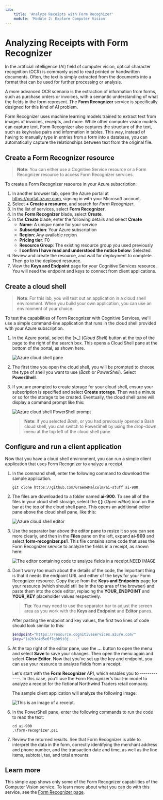 ```yaml
---
lab:
    title: 'Analyze Receipts with Form Recognizer'
    module: 'Module 2: Explore Computer Vision'
---
```


# Analyzing Receipts with Form Recognizer 

In the artificial intelligence (AI) field of computer vision, optical character recognition (OCR) is commonly used to read printed or handwritten documents. Often, the text is simply extracted from the documents into a format that can be used for further processing or analysis.

A more advanced OCR scenario is the extraction of information from forms, such as purchase orders or invoices, with a semantic understanding of what the fields in the form represent. The **Form Recognizer** service is specifically designed for this kind of AI problem.

Form Recognizer uses machine learning models trained to extract text from images of invoices, receipts, and more. While other computer vision models can capture text, Form Recognizer also captures the structure of the text, such as key/value pairs and information in tables. This way, instead of having to manually type in entries from a form into a database, you can automatically capture the relationships between text from the original file. 

## Create a Form Recognizer resource

>**Note:** You can either use a Cognitive Service resource or a Form Recognizer resource to access Form Recognizer services. 

To create a Form Recognizer resource in your Azure subscription:

1. In another browser tab, open the Azure portal at https://portal.azure.com, signing in with your Microsoft account.
2. Select **+ Create a resource**, and search for *Form Recognizer*.
3. In the list of services, select **Form Recognizer**.
4. In the **Form Recognizer** blade, select **Create**.
5. In the **Create** blade, enter the following details and select **Create**
   - **Name**: A unique name for your service
   - **Subscription**: Your Azure subscription
   - **Region**: Any available region
   - **Pricing tier**: F0
   - **Resource Group**: The existing resource group you used previously
   - **I confirm I have read and understood the notice below**: Selected.
6. Review and create the resource, and wait for deployment to complete. Then go to the deployed resource.
7. View the **Keys and Endpoint** page for your Cognitive Services resource. You will need the endpoint and keys to connect from client applications.

## Create a cloud shell

> **Note**: For this lab, you will test out an application in a cloud shell environment. When you build your own application, you can use an environment of your choice.

To test the capabilities of Form Recognizer with Cognitive Services, we'll use a simple command-line application that runs in the cloud shell provided with your Azure subscription.

1. In the Azure portal, select the [**>_**] (*Cloud Shell*) button at the top of the page to the right of the search box. This opens a Cloud Shell pane at the bottom of the portal, as shown here.

    ![Azure cloud shell pane](./media/cloud-shell.png)

2. The first time you open the cloud shell, you will be prompted to choose the type of shell you want to use (*Bash* or *PowerShell*). Select **PowerShell**.

3. If you are prompted to create storage for your cloud shell, ensure your subscription is specified and select **Create storage**. Then wait a minute or so for the storage to be created. Eventually, the cloud shell pane will display a command prompt like this:

    ![Azure cloud shell PowerShell prompt](./media/powershell-prompt.png)

    > **Note**: If you selected *Bash*, or you had previously opened a Bash cloud shell, you can switch to PowerShell by using the drop-down menu at the top left of the cloud shell pane.

## Configure and run a client application

Now that you have a cloud shell environment, you can run a simple client application that uses Form Recognizer to analyze a receipt.

1. In the command shell, enter the following command to download the sample application. 

    ```
    git clone https://github.com/GraemeMalcolm/ai-stuff ai-900
    ```

2. The files are downloaded to a folder named **ai-900**. To see all of the files in your cloud shell storage, select the **{ }** (*Open editor*) icon on the bar at the top of the cloud shell pane. This opens an additional editor pane above the cloud shell pane, like this:

    ![Azure cloud shell editor](./media/editor-pane.png)

3. Use the separator bar above the editor pane to resize it so you can see more clearly, and then in the **Files** pane on the left, expand **ai-900** and select **form-recognizer.ps1**. This file contains some code that uses the Form Recognizer service to analyze the fields in a receipt, as shown here:

    ![The editor containing code to analyze fields in a receipt.](./media/)NEED IMAGE 

4. Don't worry too much about the details of the code, the important thing is that it needs the endpoint URL and either of the keys for your Form Recognizer resource. Copy these from the **Keys and Endpoints** page for your resource (which should still be in the top area of the browser) and paste them into the code editor, replacing the **YOUR_ENDPOINT** and **YOUR_KEY** placeholder values respectively.

    >**Tip**: You may need to use the separator bar to adjust the screen area as you work with the **Keys and Endpoint** and **Editor** panes.

    After pasting the endpoint and key values, the first two lines of code should look similar to this:

    ```PowerShell
    $endpoint="https://resource.cognitiveservices.azure.com/"
    $key="1a2b3c4d5e6f7g8h9i0j...."
    ```

5. At the top right of the editor pane, use the **...** button to open the menu and select **Save** to save your changes. Then open the menu again and select **Close Editor**. Now that you've set up the key and endpoint, you can use your resource to analyze fields from a receipt.

    Let's start with the **Form Recognizer** API, which enables you to -------------. In this case, you'll use the Form Recognizer's built-in model to analyze a receipt for the fictional Northwind Traders retail company.

    The sample client application will analyze the following image:

    ![This is an image of a receipt.](../data/vision/receipt.jpg)

6. In the PowerShell pane, enter the following commands to run the code to read the text:

    ```
    cd ai-900
    .\form-recognizer.ps1 
    ```

7. Review the returned results. See that Form Recognizer is able to interpret the data in the form, correctly identifying the merchant address and phone number, and the transaction date and time, as well as the line items, subtotal, tax, and total amounts.

## Learn more

This simple app shows only some of the Form Recognizer capabilities of the Computer Vision service. To learn more about what you can do with this service, see the [Form Recognizer page](https://docs.microsoft.com/azure/applied-ai-services/form-recognizer/overview).